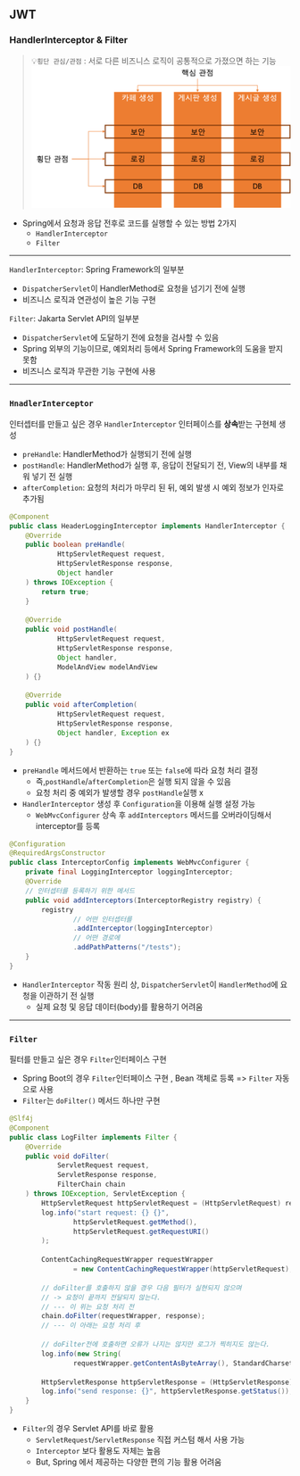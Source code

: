## JWT
### HandlerInterceptor & Filter
> 💡`횡단 관심/관점` : 서로 다른 비즈니스 로직이 공통적으로 가졌으면 하는 기능    
![횡단 관점](횡단관점.png)

- Spring에서 요청과 응답 전후로 코드를 실행할 수 있는 방법 2가지
  - `HandlerInterceptor`
  - `Filter`
----
`HandlerInterceptor`: Spring Framework의 일부분
- `DispatcherServlet`이 HandlerMethod로 요청을 넘기기 전에 실행
- 비즈니스 로직과 연관성이 높은 기능 구현      


`Filter`: Jakarta Servlet API의 일부분
- `DispatcherServlet`에 도달하기 전에 요청을 검사할 수 있음
- Spring 외부의 기능이므로, 예외처리 등에서 Spring Framework의 도움을 받지 못함
- 비즈니스 로직과 무관한 기능 구현에 사용   


---
### `HnadlerInterceptor`
인터셉터를 만들고 싶은 경우 `HandlerInterceptor` 인터페이스를 **상속**받는 구현체 생성
- `preHandle`: HandlerMethod가 실행되기 전에 실행
- `postHandle`: HandlerMethod가 실행 후, 응답이 전달되기 전, View의 내부를 채워 넣기 전 실행
- `afterCompletion`: 요청의 처리가 마무리 된 뒤, 예외 발생 시 예외 정보가 인자로 추가됨

```java
@Component
public class HeaderLoggingInterceptor implements HandlerInterceptor {
    @Override
    public boolean preHandle(
            HttpServletRequest request,
            HttpServletResponse response,
            Object handler
    ) throws IOException {
        return true;
    }

    @Override
    public void postHandle(
            HttpServletRequest request,
            HttpServletResponse response,
            Object handler,
            ModelAndView modelAndView
    ) {}

    @Override
    public void afterCompletion(
            HttpServletRequest request,
            HttpServletResponse response,
            Object handler, Exception ex
    ) {}
}
```
- `preHandle` 메서드에서 반환하는 `true` 또는 `false`에 따라 요청 처리 결정
  - 즉,`postHandle`/`afterCompletion`은 실행 되지 않을 수 있음
  - 요청 처리 중 예외가 발생할 경우 `postHandle`실행 x
- `HandlerInterceptor` 생성 후 `Configuration`을 이용해 실행 설정 가능
  - `WebMvcConfigurer` 상속 후 `addInterceptors` 메서드를 오버라이딩해서 interceptor를 등록


```java
@Configuration
@RequiredArgsConstructor
public class InterceptorConfig implements WebMvcConfigurer {
    private final LoggingInterceptor loggingInterceptor;
    @Override
    // 인터셉터를 등록하기 위한 메서드
    public void addInterceptors(InterceptorRegistry registry) {
        registry
                // 어떤 인터셉터를
                .addInterceptor(loggingInterceptor)
                // 어떤 경로에
                .addPathPatterns("/tests");
    }
}
```
- `HandlerInterceptor` 작동 원리 상, `DispatcherServlet`이 `HandlerMethod`에 요청을 이관하기 전 실행
  - 실제 요청 및 응답 데이터(body)를 활용하기 어려움

---
### `Filter`
필터를 만들고 싶은 경우 `Filter`인터페이스 구현
- Spring Boot의 경우 `Filter`인터페이스 구현 , Bean 객체로 등록 => `Filter` 자동으로 사용
- `Filter`는 `doFilter()` 메서드 하나만 구현

```java
@Slf4j
@Component
public class LogFilter implements Filter {
    @Override
    public void doFilter(
            ServletRequest request,
            ServletResponse response,
            FilterChain chain
    ) throws IOException, ServletException {
        HttpServletRequest httpServletRequest = (HttpServletRequest) request;
        log.info("start request: {} {}",
                httpServletRequest.getMethod(),
                httpServletRequest.getRequestURI()
        );

        ContentCachingRequestWrapper requestWrapper
                = new ContentCachingRequestWrapper(httpServletRequest);

        // doFilter를 호출하지 않을 경우 다음 필터가 실현되지 않으며
        // -> 요청이 끝까지 전달되지 않는다.
        // --- 이 위는 요청 처리 전
        chain.doFilter(requestWrapper, response);
        // --- 이 아래는 요청 처리 후

        // doFilter전에 호출하면 오류가 나지는 않지만 로그가 찍히지도 않는다.
        log.info(new String(
                requestWrapper.getContentAsByteArray(), StandardCharsets.UTF_8));

        HttpServletResponse httpServletResponse = (HttpServletResponse) response;
        log.info("send response: {}", httpServletResponse.getStatus());
    }
}

```
- `Filter`의 경우 Servlet API를 바로 활용
  - `ServletRequest`/`ServletResponse` 직접 커스텀 해서 사용 가능
  - `Interceptor` 보다 활용도 자체는 높음
  - But, Spring 에서 제공하는 다양한 편의 기능 활용 어려움